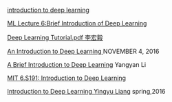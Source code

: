 

[introduction to deep learning](https://www.youtube.com/watch?v=0jCr2ioGNG0)

[ML Lecture 6:Brief Introduction of Deep Learning](https://www.youtube.com/watch?v=Dr-WRlEFefw)

[Deep Learning Tutorial.pdf 李宏毅](http://speech.ee.ntu.edu.tw/~tlkagk/slide/Deep%20Learning%20Tutorial%20Complete%20(v3))

[An Introduction to Deep Learning ](https://blog.algorithmia.com/introduction-to-deep-learning-2016/) NOVEMBER 4, 2016

[A Brief Introduction to Deep Learning](https://www.cs.tau.ac.il/~dcor/Graphics/pdf.slides/YY-Deep%20Learning.pdf) Yangyan Li

[MIT 6.S191: Introduction to Deep Learning](http://introtodeeplearning.com/)

[Introduction to Deep Learning  Yingyu Liang](https://www.cs.princeton.edu/courses/archive/spring16/cos495/) spring,2016
